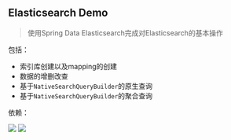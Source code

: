 ## Elasticsearch Demo
> 使用Spring Data Elasticsearch完成对Elasticsearch的基本操作

包括：

- 索引库创建以及mapping的创建
- 数据的增删改查
- 基于`NativeSearchQueryBuilder`的原生查询
- 基于`NativeSearchQueryBuilder`的聚合查询

依赖：

[![](https://img.shields.io/badge/SpringBoot-2.0.1.RELEASE-brightgreen.svg)](https://spring.io/projects/spring-boot)
[![](https://img.shields.io/badge/Elasticsearch-6.6.1-brightgreen.svg)](https://spring.io/projects/spring-boot)
